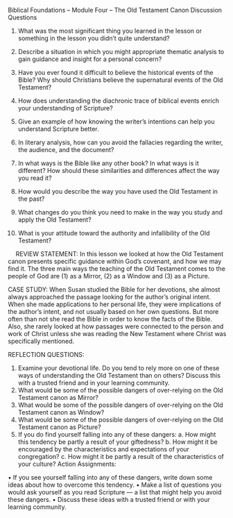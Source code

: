 Biblical Foundations – Module Four – The Old Testament Canon
Discussion Questions 


1.	What was the most significant thing you learned in the lesson or something in the lesson you didn’t quite understand?


2.	Describe a situation in which you might appropriate thematic analysis to gain guidance and insight for a personal concern?


3.	Have you ever found it difficult to believe the historical events of the Bible? Why should Christians believe the supernatural events of the Old Testament? 


4.	How does understanding the diachronic trace of biblical events enrich your understanding of Scripture? 


5.	Give an example of how knowing the writer’s intentions can help you understand Scripture better. 


6.	In literary analysis, how can you avoid the fallacies regarding the writer, the audience, and the document? 


7.	In what ways is the Bible like any other book? In what ways is it different? How should these similarities and differences affect the way you read it? 

8.	How would you describe the way you have used the Old Testament in the past? 

9.	What changes do you think you need to make in the way you study and apply the Old Testament?

10.	What is your attitude toward the authority and infallibility of the Old Testament?

 
REVIEW STATEMENT: In this lesson we looked at how the Old Testament canon presents specific guidance within God’s covenant, and how we may find it. The three main ways the teaching of the Old Testament comes to the people of God are (1) as a Mirror, (2) as a Window and (3) as a Picture. 

CASE STUDY: When Susan studied the Bible for her devotions, she almost always approached 
the passage looking for the author’s original intent. When she made applications to her
personal life, they were implications of the author’s intent, and not usually based on her own
questions. But more often than not she read the Bible in order to know the facts of the Bible.
Also, she rarely looked at how passages were connected to the person and work of Christ
unless she was reading the New Testament where Christ was specifically mentioned. 

REFLECTION QUESTIONS:

1.	Examine your devotional life. Do you tend to rely more on one of these ways of understanding the Old Testament than on others? Discuss this with a trusted friend and in your learning community.
2.	What would be some of the possible dangers of over-relying on the Old Testament canon as Mirror?
3.	 What would be some of the possible dangers of over-relying on the Old Testament canon as Window?
4.	What would be some of the possible dangers of over-relying on the Old Testament canon as Picture?
5.	If you do find yourself falling into any of these dangers:
a.	How might this tendency be partly a result of your giftedness?
b.	 How might it be encouraged by the characteristics and expectations of your congregation?
c.	How might it be partly a result of the characteristics of your culture?
Action Assignments:

•	If you see yourself falling into any of these dangers, write down some ideas about how to overcome this tendency. 
•	Make a list of questions you would ask yourself as you read Scripture — a list that might help you avoid these dangers. 
•	Discuss these ideas with a trusted friend or with your learning community.
